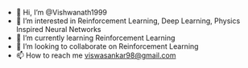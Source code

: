 - 👋 Hi, I’m @Vishwanath1999
- 👀 I’m interested in Reinforcement Learning, Deep Learning, Physics Inspired Neural Networks
- 🌱 I’m currently learning Reinforcement Learning
- 💞️ I’m looking to collaborate on Reinforcement Learning
- 📫 How to reach me viswasankar98@gmail.com

<!---
Vishwanath1999/Vishwanath1999 is a ✨ special ✨ repository because its `README.md` (this file) appears on your GitHub profile.
You can click the Preview link to take a look at your changes.
--->

